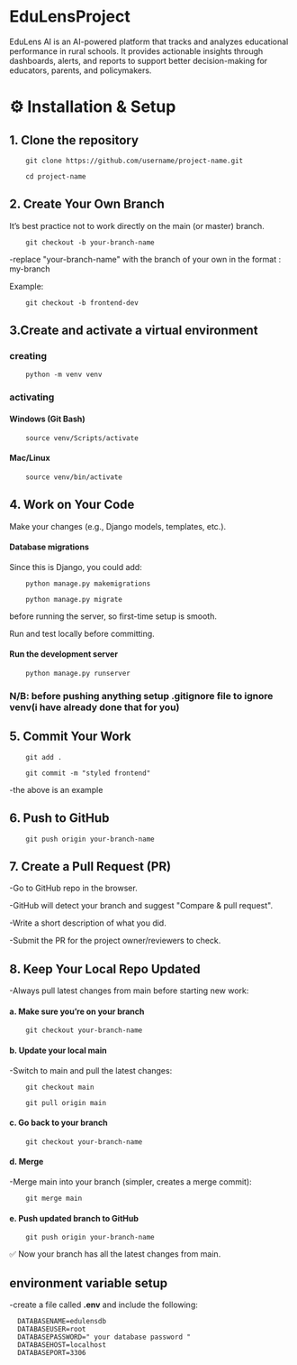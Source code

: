 # EduLensProject
EduLens AI is an AI-powered platform that tracks and analyzes educational performance in rural schools. It provides actionable insights through dashboards, alerts, and reports to support better decision-making for educators, parents, and policymakers.

# ⚙️ Installation & Setup

## 1. Clone the repository

        git clone https://github.com/username/project-name.git

        cd project-name

## 2. Create Your Own Branch

It’s best practice not to work directly on the main (or master) branch.

        git checkout -b your-branch-name

-replace "your-branch-name" with the branch of your own in the format : my-branch

Example:

        git checkout -b frontend-dev

## 3.Create and activate a virtual environment

### creating

        python -m venv venv 

### activating

#### Windows (Git Bash)

        source venv/Scripts/activate

#### Mac/Linux

        source venv/bin/activate

## 4. Work on Your Code

Make your changes (e.g., Django models, templates, etc.).

#### Database migrations

Since this is Django, you could add:

        python manage.py makemigrations

        python manage.py migrate

before running the server, so first-time setup is smooth.

Run and test locally before committing.

#### Run the development server

        python manage.py runserver


### N/B: before pushing anything setup .gitignore file to ignore venv(i have already done that for you)

## 5. Commit Your Work

        git add .

        git commit -m "styled frontend"

-the above is an example

## 6. Push to GitHub

        git push origin your-branch-name

## 7. Create a Pull Request (PR)

  -Go to GitHub repo in the browser.

  -GitHub will detect your branch and suggest "Compare & pull request".

  -Write a short description of what you did.

  -Submit the PR for the project owner/reviewers to check.

## 8. Keep Your Local Repo Updated

  -Always pull latest changes from main before starting new work:

#### a. Make sure you’re on your branch

        git checkout your-branch-name

#### b. Update your local main

  -Switch to main and pull the latest changes:

        git checkout main

        git pull origin main

#### c. Go back to your branch

        git checkout your-branch-name

#### d. Merge 

  -Merge main into your branch (simpler, creates a merge commit):

        git merge main

#### e. Push updated branch to GitHub

        git push origin your-branch-name


✅ Now your branch has all the latest changes from main.

## environment variable setup
  -create a file called **.env** and include the following:

      DATABASENAME=edulensdb
      DATABASEUSER=root
      DATABASEPASSWORD=" your database password "
      DATABASEHOST=localhost
      DATABASEPORT=3306
      